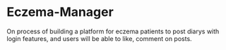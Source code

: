 # Eczema-Manager

On process of building a platform for eczema patients to post diarys with login features, and users will be able to like, comment on posts. 